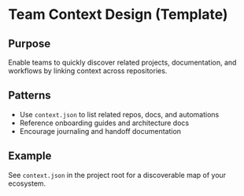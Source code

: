 # Team Context Design (Template)

## Purpose
Enable teams to quickly discover related projects, documentation, and workflows by linking context across repositories.

## Patterns
- Use `context.json` to list related repos, docs, and automations
- Reference onboarding guides and architecture docs
- Encourage journaling and handoff documentation

## Example
See `context.json` in the project root for a discoverable map of your ecosystem.

